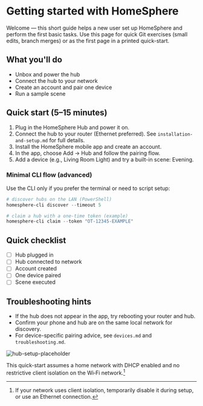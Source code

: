 # Getting started with HomeSphere

Welcome — this short guide helps a new user set up HomeSphere and perform the
first basic tasks. Use this page for quick Git exercises (small edits, branch
merges) or as the first page in a printed quick-start.

## What you'll do

- Unbox and power the hub
- Connect the hub to your network
- Create an account and pair one device
- Run a sample scene

## Quick start (5–15 minutes)

1. Plug in the HomeSphere Hub and power it on.
2. Connect the hub to your router (Ethernet preferred). See
   `installation-and-setup.md` for full details.
3. Install the HomeSphere mobile app and create an account.
4. In the app, choose Add → Hub and follow the pairing flow.
5. Add a device (e.g., Living Room Light) and try a built-in scene: Evening.

### Minimal CLI flow (advanced)

Use the CLI only if you prefer the terminal or need to script setup:

```powershell
# discover hubs on the LAN (PowerShell)
homesphere-cli discover --timeout 5

# claim a hub with a one-time token (example)
homesphere-cli claim --token "OT-12345-EXAMPLE"
```

## Quick checklist

- [ ] Hub plugged in
- [ ] Hub connected to network
- [ ] Account created
- [ ] One device paired
- [ ] Scene executed

## Troubleshooting hints

- If the hub does not appear in the app, try rebooting your router and hub.
- Confirm your phone and hub are on the same local network for discovery.
- For device-specific pairing advice, see `devices.md` and `troubleshooting.md`.

![hub-setup-placeholder](../assets/hub-setup.png "Hub setup illustration")

This quick-start assumes a home network with DHCP enabled and no restrictive
client isolation on the Wi‑Fi network.[^1]

[^1]:
    If your network uses client isolation, temporarily disable it during setup,
    or use an Ethernet connection.
